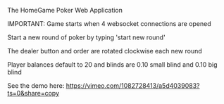 The HomeGame Poker Web Application

IMPORTANT:
Game starts when 4 websocket connections are opened

Start a new round of poker by typing 'start new round'

The dealer button and order are rotated clockwise each new round

Player balances default to 20 and blinds are 0.10 small blind and 0.10 big blind

See the demo here: 
https://vimeo.com/1082728413/a5d4039083?ts=0&share=copy

